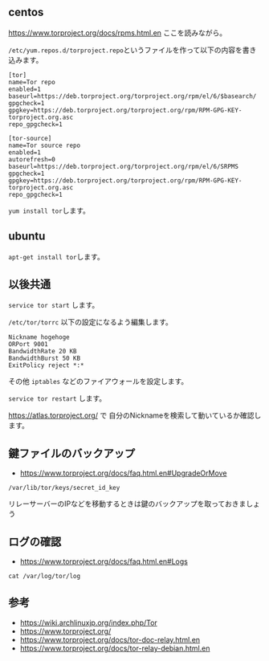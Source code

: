 ## centos

https://www.torproject.org/docs/rpms.html.en
ここを読みながら。

`/etc/yum.repos.d/torproject.repo`というファイルを作って以下の内容を書き込みます。

```/etc/yum.repos.d/torproject.repo
[tor]
name=Tor repo
enabled=1
baseurl=https://deb.torproject.org/torproject.org/rpm/el/6/$basearch/
gpgcheck=1
gpgkey=https://deb.torproject.org/torproject.org/rpm/RPM-GPG-KEY-torproject.org.asc
repo_gpgcheck=1

[tor-source]
name=Tor source repo
enabled=1
autorefresh=0
baseurl=https://deb.torproject.org/torproject.org/rpm/el/6/SRPMS
gpgcheck=1
gpgkey=https://deb.torproject.org/torproject.org/rpm/RPM-GPG-KEY-torproject.org.asc
repo_gpgcheck=1
```

`yum install tor`します。

## ubuntu

`apt-get install tor`します。

## 以後共通

`service tor start` します。

`/etc/tor/torrc` 以下の設定になるよう編集します。

```/etc/tor/torrc
Nickname hogehoge
ORPort 9001
BandwidthRate 20 KB
BandwidthBurst 50 KB
ExitPolicy reject *:*
```

その他 `iptables` などのファイアウォールを設定します。

`service tor restart` します。

https://atlas.torproject.org/
で 自分のNicknameを検索して動いているか確認します。

## 鍵ファイルのバックアップ
* https://www.torproject.org/docs/faq.html.en#UpgradeOrMove

`/var/lib/tor/keys/secret_id_key` 

リレーサーバーのIPなどを移動するときは鍵のバックアップを取っておきましょう

## ログの確認

* https://www.torproject.org/docs/faq.html.en#Logs

`cat /var/log/tor/log`


## 参考
* https://wiki.archlinuxjp.org/index.php/Tor
* https://www.torproject.org/
* https://www.torproject.org/docs/tor-doc-relay.html.en
* https://www.torproject.org/docs/tor-relay-debian.html.en
